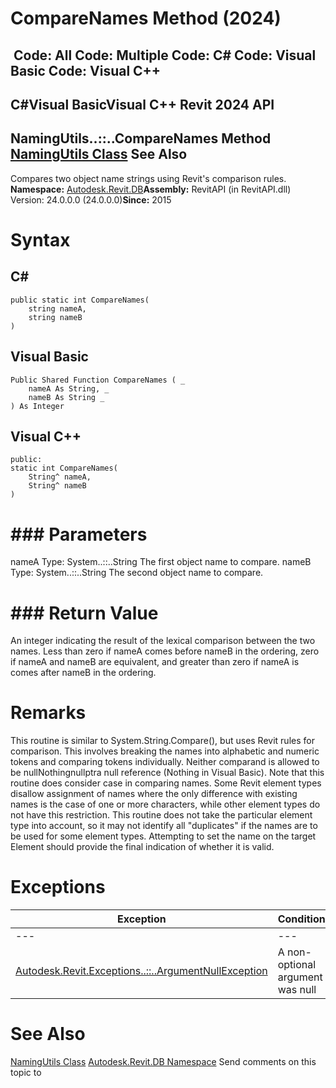 # CompareNames Method (2024)

﻿
 Code: All Code: Multiple Code: C# Code: Visual Basic Code: Visual C++   
---  
C#Visual BasicVisual C++
Revit 2024 API  
---  
NamingUtils..::..CompareNames Method   
[NamingUtils Class](3c4e0c18-8133-ec1b-41a2-ed92c918e44c.md "NamingUtils Class") See Also  
---  
Compares two object name strings using Revit's comparison rules. 
**Namespace:** [Autodesk.Revit.DB](87546ba7-461b-c646-cbb1-2cb8f5bff8b2.md "Autodesk.Revit.DB Namespace")**Assembly:** RevitAPI (in RevitAPI.dll) Version: 24.0.0.0 (24.0.0.0)**Since:** 2015 
# Syntax
C#  
---  
```text
public static int CompareNames(
	string nameA,
	string nameB
)
```
  
Visual Basic  
---  
```text
Public Shared Function CompareNames ( _
	nameA As String, _
	nameB As String _
) As Integer
```
  
Visual C++  
---  
```text
public:
static int CompareNames(
	String^ nameA, 
	String^ nameB
)
```
  
# ### Parameters
nameA
    Type: System..::..String The first object name to compare. 
nameB
    Type: System..::..String The second object name to compare. 
# ### Return Value
An integer indicating the result of the lexical comparison between the two names. Less than zero if nameA comes before nameB in the ordering, zero if nameA and nameB are equivalent, and greater than zero if nameA is comes after nameB in the ordering. 
# Remarks
This routine is similar to System.String.Compare(), but uses Revit rules for comparison. This involves breaking the names into alphabetic and numeric tokens and comparing tokens individually. Neither comparand is allowed to be nullNothingnullptra null reference (Nothing in Visual Basic). 
Note that this routine does consider case in comparing names. Some Revit element types disallow assignment of names where the only difference with existing names is the case of one or more characters, while other element types do not have this restriction. This routine does not take the particular element type into account, so it may not identify all "duplicates" if the names are to be used for some element types. Attempting to set the name on the target Element should provide the final indication of whether it is valid. 
# Exceptions
| Exception | Condition |
| --- | --- |
| --- | --- |
| [Autodesk.Revit.Exceptions..::..ArgumentNullException](631e1424-60f4-929b-4e52-dda9dcd26316.md "ArgumentNullException Class") | A non-optional argument was null |

# See Also
[NamingUtils Class](3c4e0c18-8133-ec1b-41a2-ed92c918e44c.md "NamingUtils Class")
[Autodesk.Revit.DB Namespace](87546ba7-461b-c646-cbb1-2cb8f5bff8b2.md "Autodesk.Revit.DB Namespace")
Send comments on this topic to 